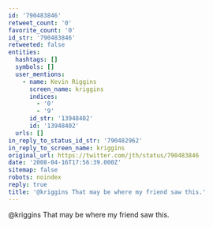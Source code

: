 ```yaml
---
id: '790483846'
retweet_count: '0'
favorite_count: '0'
id_str: '790483846'
retweeted: false
entities:
  hashtags: []
  symbols: []
  user_mentions:
    - name: Kevin Riggins
      screen_name: kriggins
      indices:
        - '0'
        - '9'
      id_str: '13948402'
      id: '13948402'
  urls: []
in_reply_to_status_id_str: '790482962'
in_reply_to_screen_name: kriggins
original_url: https://twitter.com/jth/status/790483846
date: '2008-04-16T17:56:39.000Z'
sitemap: false
robots: noindex
reply: true
title: '@kriggins That may be where my friend saw this.'
---
```


@kriggins That may be where my friend saw this.
